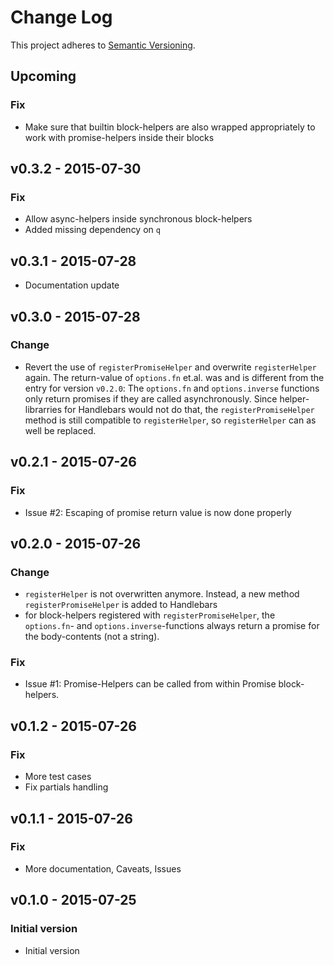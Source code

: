 # Change Log

This project adheres to [Semantic Versioning](http://semver.org/).

## Upcoming
### Fix 
* Make sure that builtin block-helpers are also wrapped appropriately to work with
  promise-helpers inside their blocks

## v0.3.2 - 2015-07-30
### Fix

* Allow async-helpers inside synchronous block-helpers
* Added missing dependency on `q`

## v0.3.1 - 2015-07-28

* Documentation update

## v0.3.0 - 2015-07-28
### Change

* Revert the use of `registerPromiseHelper` and overwrite `registerHelper` again. 
  The return-value of `options.fn` et.al. was and is different from the entry for version `v0.2.0`:
  The `options.fn` and `options.inverse` functions only return promises if they are called
  asynchronously. Since helper-librarries for Handlebars would not do that, the `registerPromiseHelper`
  method is still compatible to `registerHelper`, so `registerHelper` can as well be replaced. 

## v0.2.1 - 2015-07-26
### Fix

* Issue #2: Escaping of promise return value is now done properly 

## v0.2.0 - 2015-07-26
### Change
* `registerHelper` is not overwritten anymore. Instead, a new method `registerPromiseHelper`
  is added to Handlebars
* for block-helpers registered with `registerPromiseHelper`, the `options.fn`- and `options.inverse`-functions
  always return a promise for the body-contents (not a string).
 
### Fix
* Issue #1: Promise-Helpers can be called from within Promise block-helpers.

## v0.1.2 - 2015-07-26
### Fix
* More test cases
* Fix partials handling

## v0.1.1 - 2015-07-26
### Fix
* More documentation, Caveats, Issues

## v0.1.0 - 2015-07-25
### Initial version

* Initial version